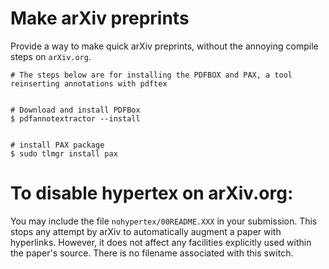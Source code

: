 # Make arXiv preprints
Provide a way to make quick arXiv preprints, without the annoying compile steps on ```arXiv.org```.

```
# The steps below are for installing the PDFBOX and PAX, a tool reinserting annotations with pdftex


# Download and install PDFBox
$ pdfannotextractor --install


# install PAX package
$ sudo tlmgr install pax

```

# To disable hypertex on arXiv.org:

You may include the file ```nohypertex/00README.XXX``` in your submission. This stops any attempt by arXiv to automatically augment a paper with hyperlinks. However, it does not affect any facilities explicitly used within the paper's source. There is no filename associated with this switch.
